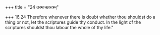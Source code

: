 +++
title = "24 तस्माच्छास्त्रम्"

+++
16.24 Therefore whenever there is doubt whether thou shouldst do a thing
or not, let the scriptures guide thy conduct. In the light of the
scriptures shouldst thou labour the whole of thy life."
